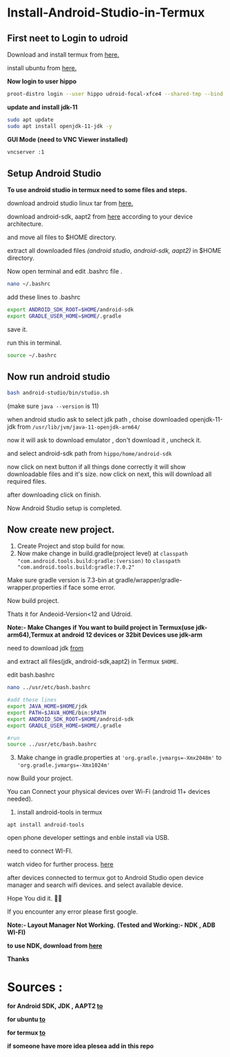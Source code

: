 # Install-Android-Studio-in-Termux

## First neet to Login to udroid

Download and install termux from [here.](https://f-droid.org/en/packages/com.termux/)

install ubuntu from [here.](https://github.com/RandomCoderOrg/ubuntu-on-android/)

**Now login to user hippo**

```bash
proot-distro login --user hippo udroid-focal-xfce4 --shared-tmp --bind /dev/null:/proc/sys/kernel/cap_last_cap

```
**update and install jdk-11**
```bash
sudo apt update
sudo apt install openjdk-11-jdk -y
```
**GUI Mode (need to VNC Viewer installed)**
```bash
vncserver :1
```

## Setup Android Studio

**To use android studio in termux need to some files and steps.**

download android studio linux tar from [here.](https://developer.android.com/studio)

download android-sdk, aapt2 from [here](https://androidide.com/) according to your device architecture.
   
and move all files to $HOME directory.

extract all downloaded files *(android studio, android-sdk, aapt2)* in $HOME directory.

Now open terminal and edit .bashrc file .
```bash
nano ~/.bashrc
```
add these lines to .bashrc

```bash
export ANDROID_SDK_ROOT=$HOME/android-sdk
export GRADLE_USER_HOME=$HOME/.gradle
```
save it.

run this in terminal.
```bash 
source ~/.bashrc
```
## Now run android studio 

```bash 
bash android-studio/bin/studio.sh
```
(make sure `java --version` is 11)
   
when android studio ask to select jdk path , choise downloaded openjdk-11-jdk from `/usr/lib/jvm/java-11-openjdk-arm64/`

now it will ask to download emulator , don't download it , uncheck it.

and select android-sdk path from `hippo/home/android-sdk`

now click on next button if all things done correctly it will show downloadable files and it's size. now click on next, this will download all required files.

after downloading click on finish.

Now Android Studio setup is completed.

## Now create new project.
1. Create Project and stop build for now.
2. Now make change in build.gradle(project level) at `classpath "com.android.tools.build:gradle:(version)` to `classpath "com.android.tools.build:gradle:7.0.2"`

Make sure gradle version is 7.3-bin at gradle/wrapper/gradle-wrapper.properties if face some error.

Now build project.

Thats it for Andeoid-Version<12 and Udroid.

**Note:- Make Changes if You want to build project in Termux(use jdk-arm64),Termux at android 12 devices or 32bit Devices use jdk-arm**

need to download jdk [from](https://github.com/itsaky/AndroidIDE/)

and extract all files(jdk, android-sdk,aapt2) in Termux `$HOME`.

edit bash.bashrc

```bash
nano ../usr/etc/bash.bashrc

#add these lines
export JAVA_HOME=$HOME/jdk
export PATH=$JAVA_HOME/bin:$PATH
export ANDROID_SDK_ROOT=$HOME/android-sdk
export GRADLE_USER_HOME=$HOME/.gradle

#run
source ../usr/etc/bash.bashrc
```

3. Make change in gradle.properties at `'org.gradle.jvmargs=-Xmx2048m'` to `'org.gradle.jvmargs=-Xmx1024m'`

now Build your project.


You can Connect your physical devices over Wi-Fi (android 11+ devices needed).

1. install android-tools in termux

`apt install android-tools`

open phone developer settings and enble install via USB.

need to connect WI-FI.

watch video for further process. [here](https://youtu.be/BHc7uvX34bM)

after devices connected to termux got to Android Studio open device manager and search wifi devices.
and select available device.



Hope You did it. 👍🏻

If you encounter any error please first google.

**Note:- Layout Manager Not Working.**
**(Tested and Working:- NDK , ADB WI-FI)**

**to use NDK, download from [here](https://github.com/Lzhiyong/termux-ndk/releases)**

**Thanks**

# Sources : 
**for Android SDK, JDK , AAPT2 [to](https://github.com/itsaky/AndroidIDE/)**

**for ubuntu [to](https://github.com/RandomCoderOrg/ubuntu-on-android/)**

**for termux [to](https://termux.com/)**

**if someone have more idea plesea add in this repo**
